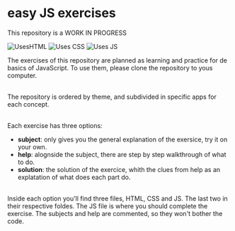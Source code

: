 # easy JS exercises

This repository is a WORK IN PROGRESS 

![UsesHTML](https://forthebadge.com/images/badges/uses-html.svg) ![Uses CSS](https://forthebadge.com/images/badges/uses-css.svg) ![Uses JS](https://forthebadge.com/images/badges/uses-js.svg)


The exercises of this repository are planned as learning and practice for de basics of JavaScript.
To use them, please clone the repository to yous computer.
<br></br>

The repository is ordered by theme, and subdivided in specific apps for each concept.
<br></br>

Each exercise has three options:
- **subject**: only gives you the general explanation of the exersice, try it on your own.
- **help**: alognside the subject, there are step by step walkthrough of what to do.
- **solution**: the solution of the exercice, whith the clues from help as an explatation of what does each part do.
<br></br>

Inside each option you'll find three files, HTML, CSS and JS. The last two in their respective foldes. The JS file is where you should complete the exercise.
The subjects and help are commented, so they won't bother the code.
<br></br>
